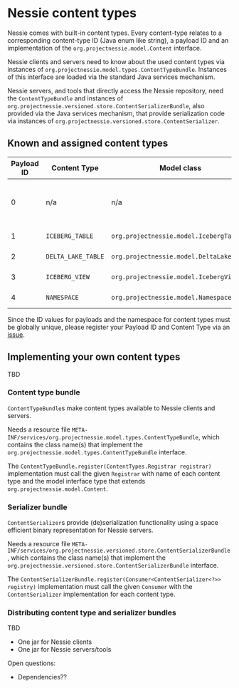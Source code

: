 # Nessie content types

Nessie comes with built-in content types. Every content-type relates to a corresponding
content-type ID (Java enum like string), a payload ID and an implementation of the
`org.projectnessie.model.Content` interface.

Nessie clients and servers need to know about the used content types via instances of
`org.projectnessie.model.types.ContentTypeBundle`. Instances of this interface are loaded via
the standard Java services mechanism.

Nessie servers, and tools that directly access the Nessie repository, need the `ContentTypeBundle`
and instances of `org.projectnessie.versioned.store.ContentSerializerBundle`, also provided via
the Java services mechanism, that provide serialization code via instances of
`org.projectnessie.versioned.store.ContentSerializer`.

## Known and assigned content types

| Payload ID | Content Type       | Model class                              | Description                                      | Implementor    |
|------------|--------------------|------------------------------------------|--------------------------------------------------|----------------|
| 0          | n/a                | n/a                                      | Legacy fallback value if the payload is unknown. | n/a            |
| 1          | `ICEBERG_TABLE`    | `org.projectnessie.model.IcebergTable`   | Iceberg tables.                                  | Project Nessie |
| 2          | `DELTA_LAKE_TABLE` | `org.projectnessie.model.DeltaLakeTable` | Delta Lake tables.                               | Project Nessie |
| 3          | `ICEBERG_VIEW`     | `org.projectnessie.model.IcebergView`    | Iceberg views.                                   | Project Nessie |
| 4          | `NAMESPACE`        | `org.projectnessie.model.Namespace`      | Namespaces.                                      | Project Nessie |

Since the ID values for payloads and the namespace for content types must be globally unique,
please register your Payload ID and Content Type via an
[issue](https://github.com/projectnessie/nessie/issues/new/choose).

## Implementing your own content types

TBD

### Content type bundle

`ContentTypeBundle`s make content types available to Nessie clients and servers.

Needs a resource file `META-INF/services/org.projectnessie.model.types.ContentTypeBundle`,
which contains the class name(s) that implement the
`org.projectnessie.model.types.ContentTypeBundle` interface.

The `ContentTypeBundle.register(ContentTypes.Registrar registrar)` implementation
must call the given `Registrar` with name of each content type and the model interface type that
extends `org.projectnessie.model.Content`.

### Serializer bundle

`ContentSerializer`s provide (de)serialization functionality using a space efficient binary
representation for Nessie servers.

Needs a resource file `META-INF/services/org.projectnessie.versioned.store.ContentSerializerBundle`,
which contains the class name(s) that implement the
`org.projectnessie.versioned.store.ContentSerializerBundle` interface.

The `ContentSerializerBundle.register(Consumer<ContentSerializer<?>> registry)` implementation
must call the given `Consumer` with the `ContentSerializer` implementation for each content type.

### Distributing content type and serializer bundles

TBD

* One jar for Nessie clients
* One jar for Nessie servers/tools

Open questions:

* Dependencies??
